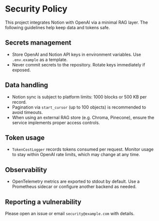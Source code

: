 # Security Policy

This project integrates Notion with OpenAI via a minimal RAG layer. The following guidelines help keep data and tokens safe.

## Secrets management

- Store OpenAI and Notion API keys in environment variables. Use `.env.example` as a template.
- Never commit secrets to the repository. Rotate keys immediately if exposed.

## Data handling

- Notion sync is subject to platform limits: 1000 blocks or 500 KB per record.
- Pagination via `start_cursor` (up to 100 objects) is recommended to avoid timeouts.
- When using an external RAG store (e.g. Chroma, Pinecone), ensure the service implements proper access controls.

## Token usage

- `TokenCostLogger` records tokens consumed per request. Monitor usage to stay within OpenAI rate limits, which may change at any time.

## Observability

- OpenTelemetry metrics are exported to stdout by default. Use a Prometheus sidecar or configure another backend as needed.

## Reporting a vulnerability

Please open an issue or email `security@example.com` with details.
